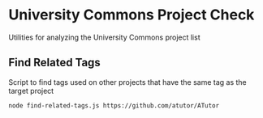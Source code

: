 # University Commons Project Check

Utilities for analyzing the University Commons project list

## Find Related Tags

Script to find tags used on other projects that have the same tag as the
target project

``
node find-related-tags.js https://github.com/atutor/ATutor
``

